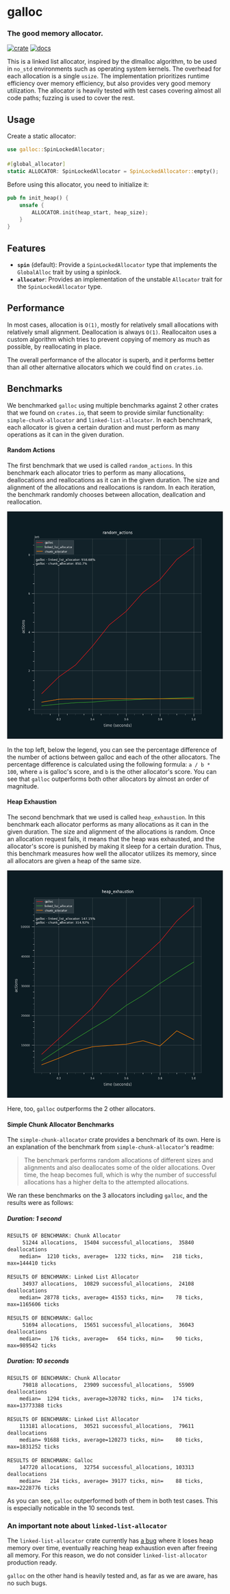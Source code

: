 # galloc

### The good memory allocator.

[![crate](https://img.shields.io/crates/v/galloc.svg)](https://crates.io/crates/galloc)
[![docs](https://docs.rs/galloc/badge.svg)](https://docs.rs/galloc)

This is a linked list allocator, inspired by the dlmalloc algorithm, to be used in `no_std` environments such as operating system kernels.
The overhead for each allocation is a single `usize`.
The implementation prioritizes runtime efficiency over memory efficiency, but also provides very good memory utilization.
The allocator is heavily tested with test cases covering almost all code paths; fuzzing is used to cover the rest.

## Usage

Create a static allocator:

```rust
use galloc::SpinLockedAllocator;

#[global_allocator]
static ALLOCATOR: SpinLockedAllocator = SpinLockedAllocator::empty();
```

Before using this allocator, you need to initialize it:

```rust
pub fn init_heap() {
    unsafe {
        ALLOCATOR.init(heap_start, heap_size);
    }
}
```

## Features

- **`spin`** (default): Provide a `SpinLockedAllocator` type that implements the `GlobalAlloc` trait by using a spinlock.
- **`allocator`**: Provides an implementation of the unstable `Allocator` trait for the `SpinLockedAllocator` type.

## Performance

In most cases, allocation is `O(1)`, mostly for relatively small allocations with relatively small alignment.
Deallocation is always `O(1)`.
Reallocaiton uses a custom algorithm which tries to prevent copying of memory as much as possible, by reallocating in place.

The overall performance of the allocator is superb, and it performs better than all other alternative allocators which we could find on `crates.io`.

## Benchmarks

We benchmarked `galloc` using multiple benchmarks against 2 other crates that we found on `crates.io`, that seem to provide similar functionality: `simple-chunk-allocator` and `linked-list-allocator`.
In each benchmark, each allocator is given a certain duration and must perform as many operations as it can in the given duration.

#### Random Actions

The first benchmark that we used is called `random_actions`. 
In this benchmark each allocator tries to perform as many allocations, deallocations and reallocations as it can in the given duration.
The size and alignment of the allocations and reallocations is random.
In each iteration, the benchmark randomly chooses between allocation, deallcation and reallocation.

![Random Actions Benchmark Results](benchmark_result_graphs/random_actions.png)

In the top left, below the legend, you can see the percentage difference of the number of actions between galloc and each of the other allocators.
The percentage difference is calculated using the following formula: `a / b * 100`, where `a` is galloc's score, and `b` is the other allocator's score.
You can see that `galloc` outperforms both other allocators by almost an order of magnitude.

#### Heap Exhaustion

The second benchmark that we used is called `heap_exhaustion`. 
In this benchmark each allocator performs as many allocations as it can in the given duration. 
The size and alignment of the allocations is random.
Once an allocation request fails, it means that the heap was exhausted, and the allocator's score is punished by making it sleep for a certain duration.
Thus, this benchmark measures how well the allocator utilizes its memory, since all allocators are given a heap of the same size.

![Heap Exhaustion Benchmark Results](benchmark_result_graphs/heap_exhaustion.png)

Here, too, `galloc` outperforms the 2 other allocators.

#### Simple Chunk Allocator Benchmarks

The `simple-chunk-allocator` crate provides a benchmark of its own. 
Here is an explanation of the benchmark from `simple-chunk-allocator`'s readme:

> The benchmark performs random allocations of different sizes and alignments and also deallocates some of the older allocations. Over time, the heap becomes full, which is why the number of successful allocations has a higher delta to the attempted allocations.

We ran these benchmarks on the 3 allocators including `galloc`, and the results were as follows:

##### Duration: 1 second
```
RESULTS OF BENCHMARK: Chunk Allocator
     51244 allocations,  15404 successful_allocations,  35840 deallocations
    median=  1210 ticks, average=  1232 ticks, min=   218 ticks, max=144410 ticks

RESULTS OF BENCHMARK: Linked List Allocator
     34937 allocations,  10829 successful_allocations,  24108 deallocations
    median= 28778 ticks, average= 41553 ticks, min=    78 ticks, max=1165606 ticks

RESULTS OF BENCHMARK: Galloc
     51694 allocations,  15651 successful_allocations,  36043 deallocations
    median=   176 ticks, average=   654 ticks, min=    90 ticks, max=989542 ticks
```

##### Duration: 10 seconds
```
RESULTS OF BENCHMARK: Chunk Allocator
     79818 allocations,  23909 successful_allocations,  55909 deallocations
    median=  1294 ticks, average=320782 ticks, min=   174 ticks, max=13773388 ticks

RESULTS OF BENCHMARK: Linked List Allocator
    113181 allocations,  30521 successful_allocations,  79611 deallocations
    median= 91688 ticks, average=120273 ticks, min=    80 ticks, max=1831252 ticks

RESULTS OF BENCHMARK: Galloc
    147720 allocations,  32754 successful_allocations, 103313 deallocations
    median=   214 ticks, average= 39177 ticks, min=    88 ticks, max=2228776 ticks
```

As you can see, `galloc` outperformed both of them in both test cases. This is especially noticable in the 10 seconds test.

### An important note about `linked-list-allocator`

The `linked-list-allocator` crate currently has [a bug](https://github.com/rust-osdev/linked-list-allocator/issues/66) where it loses heap memory over time, eventually reaching heap exhaustion even after freeing all memory.
For this reason, we do not consider `linked-list-allocator` production ready. 

`galloc` on the other hand is heavily tested and, as far as we are aware, has no such bugs.
